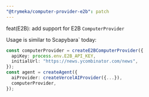 ```yaml
---
"@trymeka/computer-provider-e2b": patch
---
```


feat(E2B): add support for E2B `ComputerProvider`

Usage is similar to Scapybara` today:

```typescript
const computerProvider = createE2BComputerProvider({
  apiKey: process.env.E2B_API_KEY,
  initialUrl: "https://news.ycombinator.com/news",
});
const agent = createAgent({
  aiProvider: createVercelAIProvider({...}),
  computerProvider,
});
```
